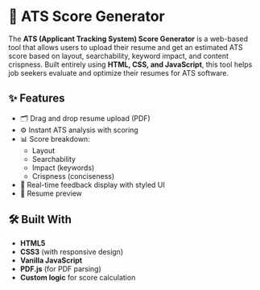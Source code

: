 # 📄 ATS Score Generator

The **ATS (Applicant Tracking System) Score Generator** is a web-based tool that allows users to upload their resume and get an estimated ATS score based on layout, searchability, keyword impact, and content crispness. Built entirely using **HTML, CSS, and JavaScript**, this tool helps job seekers evaluate and optimize their resumes for ATS software.

## ✨ Features

- 🗂️ Drag and drop resume upload (PDF)
- ⚙️ Instant ATS analysis with scoring
- 📊 Score breakdown:
  - Layout
  - Searchability
  - Impact (keywords)
  - Crispness (conciseness)
- 📍 Real-time feedback display with styled UI
- 📄 Resume preview

## 🛠️ Built With

- **HTML5**
- **CSS3** (with responsive design)
- **Vanilla JavaScript**
- **PDF.js** (for PDF parsing)
- **Custom logic** for score calculation

